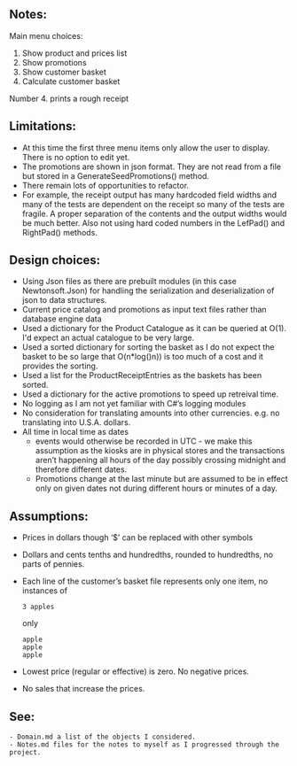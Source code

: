 ## Notes:
Main menu choices:
1. Show product and prices list
2. Show promotions
3. Show customer basket
4. Calculate customer basket

Number 4. prints a rough receipt 

## Limitations:
- At this time the first three menu items only allow the user to display. There is no option to edit yet.
- The promotions are shown in json format. They are not read from a file but stored in a GenerateSeedPromotions() method.
- There remain lots of opportunities to refactor.
- For example, the receipt output has many hardcoded field widths and many of the tests are
dependent on the receipt so many of the tests are fragile. A proper separation
of the contents and the output widths would be much better. Also not using hard
coded numbers in the LefPad() and RightPad() methods.

## Design choices:
- Using Json files as there are prebuilt modules (in this case Newtonsoft.Json) for handling the serialization and deserialization of json to data structures.
- Current price catalog and promotions as input text files rather than database engine data
- Used a dictionary for the Product Catalogue as it can be queried at O(1). I'd expect an actual catalogue to be very large.
- Used a sorted dictionary for sorting the basket as I do not expect the basket to be so large that O(n*log()n)) is too much of a cost and it provides the sorting.
- Used a list for the ProductReceiptEntries as the baskets has been sorted.
- Used a dictionary for the active promotions to speed up retreival time.
- No logging as I am not yet familiar with C#’s logging modules
- No consideration for translating amounts into other currencies. e.g. no translating into U.S.A. dollars.
- All time in local time as dates
    - events would otherwise be recorded in UTC - we make this assumption as the kiosks are in physical stores and the transactions aren’t happening all hours of the day possibly crossing midnight and therefore different dates.
    - Promotions change at the last minute but are assumed to be in effect only on given dates not during different hours or minutes of a day.

## Assumptions:
- Prices in dollars though ‘$’ can be replaced with other symbols
- Dollars and cents tenths and hundredths, rounded to hundredths, no parts of pennies.

- Each line of the customer’s basket file represents only one item, no instances of
    
    ```3 apples```

    only

    ```
    apple
    apple
    apple
    ```

- Lowest price (regular or effective) is zero. No negative prices.
- No sales that increase the prices.

## See:
    - Domain.md a list of the objects I considered.
    - Notes.md files for the notes to myself as I progressed through the project.

